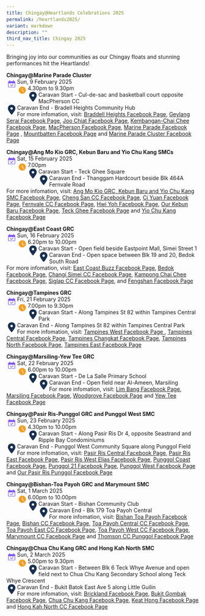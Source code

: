 ```yaml
---
title: Chingay@Heartlands Celebrations 2025
permalink: /heartlands2025/
variant: markdown
description: ""
third_nav_title: Chingay 2025
---
```

Bringing joy into our communities as our Chingay floats and stunning performances hit the Heartlands!

**Chingay@Marine Parade Cluster** <br>
<img src="/images/Heartlands/Cal.png" style="float:left; width:28px;height:28px">Sun, 9 February 2025 <br>
<img src="/images/Heartlands/Clock.png" style="float:left; width:28px;height:28px">4.30pm to 9.30pm<br>
<img src="/images/Heartlands/Pin.png" style="float:left; width:28px;height:28px">
Caravan Start - Cul-de-sac and basketball court opposite MacPherson CC<br><img src="/images/Heartlands/Pin.png" style="float:left; width:28px;height:28px">
Caravan End - Bradell Heights Community Hub<br>
For more infomation, visit: <a href="https://www.facebook.com/BraddellHeightsConstituency/">Braddell Heights Facebook Page</a>, <a href="https://www.facebook.com/YourGeylangSerai/">Geylang Serai Facebook Page</a>, <a href="https://www.facebook.com/joochiatourhome/">Joo Chiat Facebook Page</a>, <a href="https://www.facebook.com/KembanganChaiChee/">Kembangan-Chai Chee Facebook Page</a>, <a href="https://www.facebook.com/MacPherson.Spirit/">MacPherson Facebook Page</a>, <a href="https://www.facebook.com/MarineParadeSG/">Marine Parade Facebook Page</a> , <a href="https://www.facebook.com/HappeningsatMountbatten/">Mountbatten Facebook Page</a> and <a href="https://www.facebook.com/marineparadecluster/">Marine Parade Cluster Facebook Page</a><br> 

**Chingay@Ang Mo Kio GRC, Kebun Baru and Yio Chu Kang SMCs** <br>
<img src="/images/Heartlands/Cal.png" style="float:left; width:28px;height:28px">Sat, 15 February 2025 <br>
<img src="/images/Heartlands/Clock.png" style="float:left; width:28px;height:28px">7.00pm<br>
<img src="/images/Heartlands/Pin.png" style="float:left; width:28px;height:28px">
Caravan Start - Teck Ghee Square<br><img src="/images/Heartlands/Pin.png" style="float:left; width:28px;height:28px">
Caravan End - Thanggam Hardcourt beside Blk 464A Fernvale Road<br>
For more infomation, visit: <a href="https://www.facebook.com/amkgrckbycksmcs/">Ang Mo Kio GRC, Kebun Baru and Yio Chu Kang SMC Facebook Page</a>, <a href="https://www.facebook.com/Chengsancommunity/">Cheng San CC Facebook Page</a>, <a href="https://www.facebook.com/ciyuancclub/">Ci Yuan Facebook Page</a>, <a href="https://www.facebook.com/FernvaleCC/">Fernvale CC Facebook Page</a>, <a href="https://www.facebook.com/jalan.kayu/">Hwi Yoh Facebook Page</a>, <a href="https://www.facebook.com/OurKebunBaru/">Our Kebun Baru Facebook Page</a>, <a href="https://www.facebook.com/teckgheedivision/">Teck Ghee Facebook Page</a> and <a href="https://www.facebook.com/yckcc/">Yio Chu Kang Facebook Page</a> <br> 

**Chingay@East Coast GRC** <br>
<img src="/images/Heartlands/Cal.png" style="float:left; width:28px;height:28px">Sun, 16 February 2025 <br>
<img src="/images/Heartlands/Clock.png" style="float:left; width:28px;height:28px">6.20pm to 10.00pm<br>
<img src="/images/Heartlands/Pin.png" style="float:left; width:28px;height:28px">
Caravan Start - Open field beside Eastpoint Mall, Simei Street 1 <br><img src="/images/Heartlands/Pin.png" style="float:left; width:28px;height:28px">
Caravan End - Open space between Blk 19 and 20, Bedok South Road<br>
For more infomation, visit: <a href="https://www.facebook.com/OurEastCoastBuzz/">East Coast Buzz Facebook Page</a>, <a href="https://www.facebook.com/weluvbedok/">Bedok Facebook Page</a>, <a href="https://www.facebook.com/ChangiSimeiCC/">Changi Simei CC Facebook Page</a>, <a href="https://www.facebook.com/kcc.ekampong/">Kampong Chai Chee Facebook Page</a>, <a href="https://www.facebook.com/mysiglap/">Siglap CC Facebook Page</a>, and <a href="https://www.facebook.com/fengshancommunityclub/">Fengshan Facebook Page</a> 

**Chingay@Tampines GRC** <br>
<img src="/images/Heartlands/Cal.png" style="float:left; width:28px;height:28px">Fri, 21 February 2025<br>
<img src="/images/Heartlands/Clock.png" style="float:left; width:28px;height:28px">7.00pm to 9.30pm<br>
<img src="/images/Heartlands/Pin.png" style="float:left; width:28px;height:28px">Caravan Start - Along Tampines St 82 within Tampines Central Park<br>
<img src="/images/Heartlands/Pin.png" style="float:left; width:28px;height:28px">
Caravan End - Along Tampines St 82 within Tampines Central Park<br>
For more infomation, visit: <a href="https://www.facebook.com/tampineswest/">Tampines West Facebook Page </a>, <a href="https://www.facebook.com/tampinescentralcc/">Tampines Central Facebook Page</a>, <a href="https://www.facebook.com/tampines.changkat/">Tampines Changkat Facebook Page</a>, <a href="https://www.facebook.com/TampNorth/">Tampines North Facebook Page</a>, <a href="https://www.facebook.com/tampeastcc/">Tampines East Facebook Page</a> <br> 

**Chingay@Marsiling-Yew Tee GRC** <br>
<img src="/images/Heartlands/Cal.png" style="float:left; width:28px;height:28px">Sat, 22 February 2025<br>
<img src="/images/Heartlands/Clock.png" style="float:left; width:28px;height:28px">6.00pm to 10.00pm<br>
<img src="/images/Heartlands/Pin.png" style="float:left; width:28px;height:28px">
Caravan Start - De La Salle Primary School<br><img src="/images/Heartlands/Pin.png" style="float:left; width:28px;height:28px">
Caravan End -  Open field near Al-Ameen, Marsiling<br>
For more infomation, visit: <a href="https://www.facebook.com/our.limbang/">Lim Bang Facebook Page</a>, <a href="https://www.facebook.com/MarsilingHome/">Marsiling Facebook Page</a>, <a href="https://www.facebook.com/WoodgroveOurHome/">Woodgrove Facebook Page</a> and <a href="https://www.facebook.com/YewTee.Singapore/">Yew Tee Facebook Page</a> <br>

**Chingay@Pasir Ris-Punggol GRC and Punggol West SMC** <br>
<img src="/images/Heartlands/Cal.png" style="float:left; width:28px;height:28px">Sun, 23 February 2025<br>
<img src="/images/Heartlands/Clock.png" style="float:left; width:28px;height:28px">4.30pm to 10.00pm<br>
<img src="/images/Heartlands/Pin.png" style="float:left; width:28px;height:28px">
Caravan Start - Along Pasir Ris Dr 4, opposite Seastrand and Ripple Bay Condominiums<br><img src="/images/Heartlands/Pin.png" style="float:left; width:28px;height:28px">
Caravan End - Punggol West Community Square along Punggol Field<br>
For more infomation, visit: <a href="https://www.facebook.com/pasirriscentralco/">Pasir Ris Central Facebook Page</a>, <a href="https://www.facebook.com/pasirriseastcc/">Pasir Ris East Facebook Page</a>, <a href="https://www.facebook.com/eliascc/">Pasir Ris West Elias Facebook Page</a>, <a href="https://www.facebook.com/punggol.coast/">Punggol Coast Facebook Page</a>, <a href="https://www.facebook.com/p21cc/">Punggol 21 Facebook Page</a>, <a href="https://www.facebook.com/divisionpunggolwest/">Punggol West Facebook Page</a> and <a href="https://www.facebook.com/ourprpg/">Our Pasir Ris Punggol Facebook Page</a> <br> 

**Chingay@Bishan-Toa Payoh GRC and Marymount SMC** <br>
<img src="/images/Heartlands/Cal.png" style="float:left; width:28px;height:28px">Sat, 1 March 2025<br>
<img src="/images/Heartlands/Clock.png" style="float:left; width:28px;height:28px">6.00pm to 10.00pm<br>
<img src="/images/Heartlands/Pin.png" style="float:left; width:28px;height:28px">
Caravan Start - Bishan Community Club<br><img src="/images/Heartlands/Pin.png" style="float:left; width:28px;height:28px">
Caravan End - Blk 179 Toa Payoh Central<br>
For more infomation, visit: <a href="https://www.facebook.com/BishanToaPayoh/">Bishan Toa Payoh Facebook Page</a>, <a href="https://www.facebook.com/BishanCommunityClub/">Bishan CC Facebook Page</a>, <a href="https://www.facebook.com/tpycentralcc/">Toa Payoh Central CC Facebook Page</a>, <a href="https://www.facebook.com/toapayoheastcc/">Toa Payoh East CC Facebook Page</a>, <a href="https://www.facebook.com/tpwcc/">Toa Payoh West CC Facebook Page</a>, <a href="https://www.facebook.com/MarymountCC/">Marymount CC Facebook Page</a> and <a href="https://www.facebook.com/ThomsonCC/">Thomson CC Punggol Facebook Page</a> <br> 

**Chingay@Chua Chu Kang GRC and Hong Kah North SMC** <br>
<img src="/images/Heartlands/Cal.png" style="float:left; width:28px;height:28px">Sun, 2 March 2025<br>
<img src="/images/Heartlands/Clock.png" style="float:left; width:28px;height:28px">5.00pm to 9.30pm<br>
<img src="/images/Heartlands/Pin.png" style="float:left; width:28px;height:28px">
Caravan Start - Between Blk 6 Teck Whye Avenue and open field next to Chua Chu Kang Secondary School along Teck Whye Crescent<br><img src="/images/Heartlands/Pin.png" style="float:left; width:28px;height:28px">
Caravan End - Bukit Batok East Ave 5 along Little Guilin<br>
For more infomation, visit: <a href="https://www.facebook.com/ilovebrickland/">Brickland Facebook Page</a>, <a href="https://www.facebook.com/OurBukitGombak/">Bukit Gombak Facebook Page</a>, <a href="https://www.facebook.com/ChuaChuKangOurHome/">Chua Chu Kang Facebook Page</a>, <a href="https://www.facebook.com/ilovekeathong/">Keat Hong Facebook Page</a> and <a href="https://www.facebook.com/HongKahNorthCC/">Hong Kah North CC Facebook Page</a>